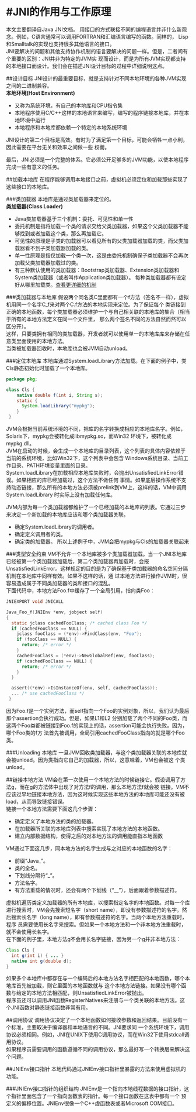 #JNI的作用与工作原理
===========================
本文主要翻译自Java JNI文档。
用接口的方式联接不同的编程语言并非什么新观念。例如，C语言通常可以调用FORTRAN和汇编语言编写的函数。同样的，
Lisp和Smalltalk的实现也支持很多其他语言的接口。  
JNI要解决的问题和其他支持协作机制的语言要解决的问题一样。但是，二者间有个重要的区别：JNI并非为特定的JVM实
现而设计，而是为所有JVM实现都支持的本地接口而设计。我们会在描述JNI设计目标的过程中详细说明这点。

##设计目标
JNI设计的最重要目标，就是支持针对不同本地环境的各种JVM实现之间的二进制兼容。  
**本地环境(Host Environment)**
- 又称为系统环境，有自己的本地库和CPU指令集
- 本地程序使用C/C++这样的本地语言来编写，编写的程序链接本地库，并在本地环境中运行
- 本地程序和本地库都依赖一个特定的本地系统环境  

JNI设计的第二个目标是高效。有时为了满足第一个目标，可能会牺牲一点小利，因此需要在平台无关和效率之间做一些
权衡。

最后，JNI必须是一个完整的体系。它必须公开足够多的JVM功能，以使本地程序完成一些有意义的任务。

##加载本地库
在程序能够调用本地接口之前，虚拟机必须定位和加载那些实现了这些接口的本地库。

###类加载器
本地库是通过类加载器来定位的。  
**类加载器(Class Loader)**
- Java类加载器基于三个机制：委托、可见性和单一性
- 委托机制是指将加载一个类的请求交给父类加载器，如果这个父类加载器不能够找到或者加载这个类，那么再加载它。
- 可见性的原理是子类的加载器可以看见所有的父类加载器加载的类，而父类加载器看不到子类加载器加载的类。
- 单一性原理是指仅加载一个类一次，这是由委托机制确保子类加载器不会再次加载父类加载器加载过的类。
- 有三种默认使用的类加载器：Bootstrap类加载器、Extension类加载器和System类加载器（或者叫作Application类加载器）。
每种类加载器都有设定好从哪里加载类。[查看更详细的机制](http://www.importnew.com/6581.html)

###类加载器与本地库
假设两个同名类C里面都有一个f方法（签名不一样），虚拟机用同一个名字C_f来对两个C.f方法的本地实现来定位。为了保证每个
类链接到正确的本地函数，每个类加载器必须维护一个与自己相关联的本地库的集合（相当于所有的本地方法定义在同一个文件里，
那么两个签名不同的方法自然而然可以区分开）。  
这样，只要类拥有相同的类加载器，开发者就可以使用单一的本地库库来存储在任意类里面使用的本地方法。  
当类被加载器回收时，本地库也会被JVM自动unload。  

###定位本地库
本地库通过System.loadLibrary方法加载。在下面的例子中，类Cls静态初始化时加载了一个本地库。
```java
package pkg; 

class Cls {
    native double f(int i, String s);
    static {
      System.loadLibrary("mypkg");
    }
 }
```
JVM会根据当前系统环境的不同，把库的名字转换成相应的本地库名字。例如，Solaris下，mypkg会被转化成libmypkg.so，而Win32
环境下，被转化成mypkg.dll。  
JVM在启动的时候，会生成一个本地库的目录列表，这个列表的具体内容依赖于当前的系统环境，比如Win32下，这个列表中会包含
Windows系统目录、当前工作目录、PATH环境变量里面的目录。  
System.loadLibrary在加载相应本地库失败时，会抛出UnsatisfiedLinkError错误。如果相应的库已经加载过，这个方法不做任何
事情。如果底层操作系统不支持动态链接，那么所有的本地方法必须被prelink到VM上，这样的话，VM中调用System.loadLibrary
时实际上没有加载任何库。  

JVM内部为每一个类加载器都维护了一个已经加载的本地库的列表。它通过三步来决定一个新加载的本地库应该和哪个类加载器关联。
- 确定System.loadLibrary的调用者。
- 确定定义调用者的类。
- 确定类的加载器。
所以上述例子中，JVM会把mypkg与Cls的加载器关联起来  

###类型安全约束
VM不允许一个本地库被多个类加载器加载。当一个JNI本地库已经被第一个类加载器加载后，第二个类加载器再加载时，会报
UnsatisfiedLinkError。这样规定的目的是为了确保基于类加载器的命名空间分隔机制在本地库中同样有效。如果不这样的话，通
过本地方法进行操作JVM时，很容易造成属于不同类加载器的类和接口的混乱。  
下面代码中，本地方法Foo.f中缓存了一个全局引用，指向类Foo：
```C
JNIEXPORT void JNICALL

Java_Foo_f(JNIEnv *env, jobject self)
{
  static jclass cachedFooClass; /* cached class Foo */
  if (cachedFooClass == NULL) {
    jclass fooClass = (*env)->FindClass(env, "Foo");
    if (fooClass == NULL) {
      return; /* error */
    }
    cachedFooClass = (*env)->NewGlobalRef(env, fooClass);
    if (cachedFooClass == NULL) {
      return; /* error */
    }
  }

  assert((*env)->IsInstanceOf(env, self, cachedFooClass));
  ... /* use cachedFooClass */
 }
```
因为Foo.f是一个实例方法，而self指向一个Foo的实例对象，所以，我们认为最后那个assertion会执行成功。但是，如果L1和L2
分别加载了两个不同的Foo类，而这两个Foo类都被链接到Foo.f的实现上的话，assertion可能会执行失败。因为，哪个Foo类的f方
法首先被调用，全局引用cachedFooClass指向的就是哪个Foo类。  

###Unloading 本地库
一旦JVM回收类加载器，与这个类加载器关联的本地库就会被unload。因为类指向它自己的加载器，所以，这意味着，VM也会被这
个类unload。  

##链接本地方法
VM会在第一次使用一个本地方法的时候链接它。假设调用了方法g，而在g的方法体中出现了对方法f的调用，那么本地方法f就会被
链接。VM不应该过早地链接本地方法，因为这时候实现这些本地方法的本地库可能还没有被load，从而导致链接错误。  
链接一个本地方法需要下面这几个步骤：
- 确定定义了本地方法的类的加载器。
- 在加载器所关联的本地库列表中搜索实现了本地方法的本地函数。
- 建立内部数据结构，使得之后的对本地方法的调用能直指本地函数    

VM通过下面这几步，同本地方法的名字生成与之对应的本地函数的名字：
- 前缀“Java_”。
- 类的全名。
- 下划线分隔符“_”。
- 方法名字。
- 有方法重载的情况时，还会有两个下划线（“__”），后面跟着参数描述符。  

虚拟机遍历类定义加载器的所有本地库，以搜索指定名字的本地函数。对每一个库进行搜索时，VM会先搜索短名字（short name），即没有参数描述符的名字。然后搜索长名字（long name），即有参数描述符的名字。当两个本地方法重载时，程序
员需要使用长名字来搜索。但如果一个本地方法和一个非本地方法重载时，就不会使用长名字。  
在下面的例子里，本地方法g不会用长名字链接，因为另一个g并非本地方法：
```java
Class Cls {
  int g(int i) { ... }
  native int g(double d);
}

```
如果多个本地库中都存在与一个编码后的本地方法名字相匹配的本地函数，哪个本地库首先被加载，则它里面的本地函数就与
这个本地方法链接。如果没有哪个函数与给定的本地方法相匹配，则UnsatisfiedLinkError被抛出。  
程序员还可以调用JNI函数RegisterNatives来注册与一个类关联的本地方法。这个JNI函数对静态链接函数非常有用。

##调用协议
调用协议决定了一个本地函数如何接收参数和返回结果。目前没有一个标准，主要取决于编译器和本地语言的不同。JNI要求同
一个系统环境下，调用协议必须相同。例如，JNI在UNIX下使用C调用协议，而在Win32下使用stdcall调用协议。  
如果程序员需要调用的函数遵循不同的调用协议，那么最好写一个转换层来解决这个问题。  

##JNIEnv接口指针
本地代码通过JNIEnv接口指针里暴露的方法来使用虚拟机的功能。

###JNIEnv接口指针的组织结构
JNIEnv是一个指向本地线程数据的接口指针，这个指针里面包含了一个指向函数表的指针。每一个接口函数在这表中都有一个
预定义的偏移位置。JNIEnv很像一个C++虚函数表或者Microsoft COM接口。
